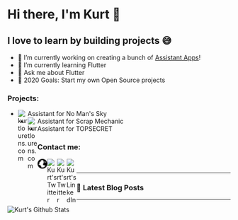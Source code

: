# Hi there, I'm Kurt 👋

## I love to learn by building projects 😅
- 🔭 I’m currently working on creating a bunch of [Assistant Apps][assistantAppsWebsite]!
- 🌱 I’m currently learning Flutter
- 💬 Ask me about Flutter
- 🥅 2020 Goals: Start my own Open Source projects

### Projects:

- [<img align="left" alt="kurtlourens.com" width="22px" src="https://avatars0.githubusercontent.com/u/54021133?s=60&v=4" />][assistantnms]Assistant for No Man's Sky
- [<img align="left" alt="kurtlourens.com" width="22px" src="https://avatars2.githubusercontent.com/u/66905801?s=60&v=4" />][assistantsms]Assistant for Scrap Mechanic
- Assistant for TOPSECRET


### Contact me:
[<img align="left" alt="kurtlourens.com" width="22px" src="https://raw.githubusercontent.com/iconic/open-iconic/master/svg/globe.svg" />][website]
[<img align="left" alt="Kurt's Twitter" width="22px" src="https://cdn.jsdelivr.net/npm/simple-icons@v3/icons/mail-dot-ru.svg" />][email]
[<img align="left" alt="Kurt's Twitter" width="22px" src="https://cdn.jsdelivr.net/npm/simple-icons@v3/icons/twitter.svg" />][twitter]
[<img align="left" alt="Kurt's LinkedIn" width="22px" src="https://cdn.jsdelivr.net/npm/simple-icons@v3/icons/linkedin.svg" />][linkedin]

<br />

---

### 📕 Latest Blog Posts
<!-- BLOG-POST-LIST:START -->
<!-- BLOG-POST-LIST:END -->

---

<img align="left" alt="Kurt's Github Stats" src="https://github-readme-stats.codestackr.vercel.app/api?username=Khaoz-Topsy&show_icons=true&hide_border=true" />

[website]: https://kurtlourens.com
[assistantappswebsite]: https://assistantapps.com
[assistantnms]: https://nmsassistant.com
[assistantsms]: https://scrapassistant.com
[twitter]: https://twitter.com/Khaoz-Topsy
[email]: mailto:hi@kurtlourens.com
[linkedin]: https://www.linkedin.com/in/kurtlourensza/
[devtalkplaylist]: https://www.youtube.com/playlist?list=PLkwxH9e_vrAJ0WbEsFA9W3I1W-g_BTsbt
